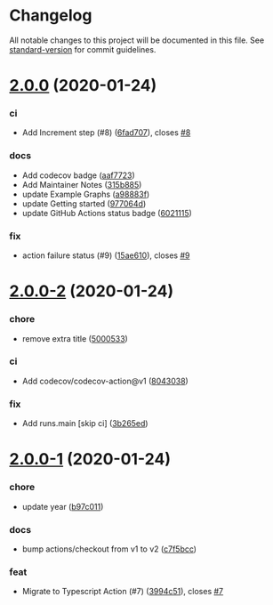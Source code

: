 # Changelog

All notable changes to this project will be documented in this file. See [standard-version](https://github.com/conventional-changelog/standard-version) for commit guidelines.

# [2.0.0](https://github.com/peaceiris/actions-pixela/compare/v2.0.0-2...v2.0.0) (2020-01-24)


### ci

* Add Increment step (#8) ([6fad707](https://github.com/peaceiris/actions-pixela/commit/6fad7075b715e010c6987bc714a32773f0d7c07b)), closes [#8](https://github.com/peaceiris/actions-pixela/issues/8)

### docs

* Add codecov badge ([aaf7723](https://github.com/peaceiris/actions-pixela/commit/aaf77233bfae7f7021c0d333bdb91fa2522175f3))
* Add Maintainer Notes ([315b885](https://github.com/peaceiris/actions-pixela/commit/315b88580e81a1c75773261c9486f5c02005e656))
* update Example Graphs ([a98883f](https://github.com/peaceiris/actions-pixela/commit/a98883f8339d5130bf89190c01321ec815145970))
* update Getting started ([977064d](https://github.com/peaceiris/actions-pixela/commit/977064de800c172809ae41254b80bfc9742bc555))
* update GitHub Actions status badge ([6021115](https://github.com/peaceiris/actions-pixela/commit/60211157beb8a8aae5cd7f70ebbf3d6f89ff67ee))

### fix

* action failure status (#9) ([15ae610](https://github.com/peaceiris/actions-pixela/commit/15ae610bba7a6b5209e1fdbb14d2fb14efb4a4f8)), closes [#9](https://github.com/peaceiris/actions-pixela/issues/9)



# [2.0.0-2](https://github.com/peaceiris/actions-pixela/compare/v2.0.0-1...v2.0.0-2) (2020-01-24)


### chore

* remove extra title ([5000533](https://github.com/peaceiris/actions-pixela/commit/50005339b1f506cf5988d0321d5bfeaf656376c7))

### ci

* Add codecov/codecov-action@v1 ([8043038](https://github.com/peaceiris/actions-pixela/commit/8043038ddea9093f41e02ead40810fec03bd2181))

### fix

* Add runs.main [skip ci] ([3b265ed](https://github.com/peaceiris/actions-pixela/commit/3b265eda9603d02b8030fade1b054347c82ed42b))



# [2.0.0-1](https://github.com/peaceiris/actions-pixela/compare/v1.2.0...v2.0.0-1) (2020-01-24)


### chore

* update year ([b97c011](https://github.com/peaceiris/actions-pixela/commit/b97c011b724415dd2538d2449cba61f4a922c95c))

### docs

* bump actions/checkout from v1 to v2 ([c7f5bcc](https://github.com/peaceiris/actions-pixela/commit/c7f5bcccb34dd0f69cf88b8727582e70bf204840))

### feat

* Migrate to Typescript Action (#7) ([3994c51](https://github.com/peaceiris/actions-pixela/commit/3994c51f700c389f5f31f064372651c4697dccf9)), closes [#7](https://github.com/peaceiris/actions-pixela/issues/7)
